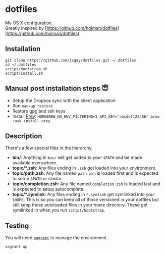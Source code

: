 # dotfiles

My OS X configuration.   
Greatly inspired by [https://github.com/holman/dotfiles](https://github.com/holman/dotfiles)

## Installation

```
git clone https://github.com/jcgay/dotfiles.git ~/.dotfiles
cd ~/.dotfiles
script/bootstrap.sh
script/install.sh
```

## Manual post installation steps 😇

 - Setup the Dropbox sync with the client application
 - Run  `mackup restore`
 - Restore gpg and ssh keys
 - Install [Prey](http://preyproject.com/): `HOMEBREW_NO_ENV_FILTERING=1 API_KEY="abcdef123456" brew cask install prey`

## Description

There's a few special files in the hierarchy.

- **bin/**: Anything in `bin/` will get added to your `$PATH` and be made
  available everywhere.
- **topic/\*.zsh**: Any files ending in `.zsh` get loaded into your
  environment.
- **topic/path.zsh**: Any file named `path.zsh` is loaded first and is
  expected to setup `$PATH` or similar.
- **topic/completion.zsh**: Any file named `completion.zsh` is loaded
  last and is expected to setup autocomplete.
- **topic/\*.symlink**: Any files ending in `*.symlink` get symlinked into
  your `$HOME`. This is so you can keep all of those versioned in your dotfiles
  but still keep those autoloaded files in your home directory. These get
  symlinked in when you run `script/bootstrap`.

## Testing

You will need [`vagrant`](https://www.vagrantup.com) to manage the environment.

    vagrant up
